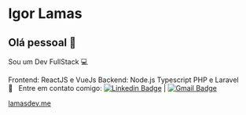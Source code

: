 
# Igor Lamas

## Olá pessoal 👋
Sou um Dev FullStack :computer:

 
Frontend: ReactJS e VueJs
Backend:  Node.js Typescript PHP e Laravel
 <br/> :email: &nbsp; Entre em contato comigo: [![Linkedin Badge](https://img.shields.io/badge/-IgorLamas-blue?style=flat-square&logo=Linkedin&logoColor=white&link=https://www.linkedin.com/in/igor-lamas/)](https://www.linkedin.com/in/igor-lamas/) 
| 
[![Gmail Badge](https://img.shields.io/badge/-igor.soares.l@hotmail.com-c14438?style=flat-square&logo=Gmail&logoColor=white&link=mailto:igor.soares.l@hotmail.com)](mailto:tgmarinho@gmail.com)

[lamasdev.me](https://lamasdev.me/)

